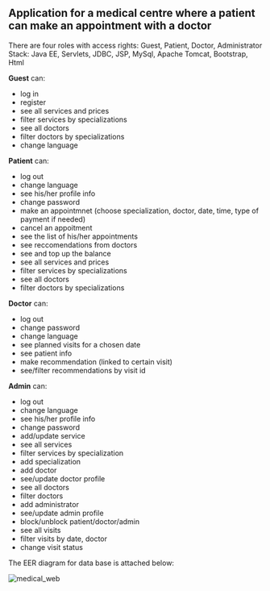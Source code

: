 ## Application for a medical centre where a patient can make an appointment with a doctor

There are four roles with access rights: Guest, Patient, Doctor, Administrator
Stack: Java EE, Servlets, JDBC, JSP, MySql, Apache Tomcat, Bootstrap, Html

**Guest** can:
- log in
- register
- see all services and prices
- filter services by specializations
- see all doctors
- filter doctors by specializations
- change language

**Patient** can:
- log out
- change language
- see his/her profile info
- change password
- make an appointmnet (choose specialization, doctor, date, time, type of payment if needed)
- cancel an appoitment
- see the list of his/her appointments
- see reccomendations from doctors
- see and top up the balance
- see all services and prices
- filter services by specializations
- see all doctors
- filter doctors by specializations

**Doctor** can:
- log out
- change password
- change language
- see planned visits for a chosen date
- see patient info
- make recommendation (linked to certain visit)
- see/filter recommendations by visit id

**Admin** can:
- log out
- change language
- see his/her profile info
- change password
- add/update service
- see all services
- filter services by specialization
- add specialization
- add doctor
- see/update doctor profile
- see all doctors
- filter doctors
- add administrator
- see/update admin profile
- block/unblock patient/doctor/admin
- see all visits
- filter visits by date, doctor
- change visit status

The EER diagram for data base is attached below:

![medical_web](https://user-images.githubusercontent.com/81095100/153303794-a2198f86-d557-48bd-bcee-a5ca21af71a4.png)


